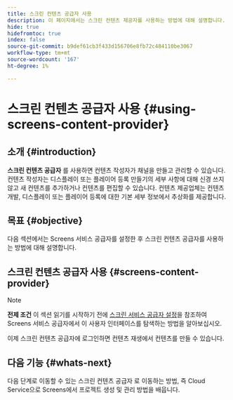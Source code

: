 ```yaml
---
title: 스크린 컨텐츠 공급자 사용
description: 이 페이지에서는 스크린 컨텐츠 제공자를 사용하는 방법에 대해 설명합니다.
hide: true
hidefromtoc: true
index: false
source-git-commit: b9def61cb3f433d156706e8fb72c484110be3067
workflow-type: tm+mt
source-wordcount: '167'
ht-degree: 1%

---
```



# 스크린 컨텐츠 공급자 사용 {#using-screens-content-provider}

## 소개 {#introduction}

**스크린 컨텐츠 공급자** 를 사용하면 컨텐츠 작성자가 채널을 만들고 관리할 수 있습니다. 컨텐츠 작성자는 디스플레이 또는 플레이어 등록 만들기의 세부 사항에 대해 신경 쓰지 않고 새 컨텐츠를 추가하거나 컨텐츠를 편집할 수 있습니다. 컨텐츠 제공업체는 컨텐츠 개발, 디스플레이 또는 플레이어 등록에 대한 기본 세부 정보에서 추상화를 제공합니다.

## 목표 {#objective}

다음 섹션에서는 Screens 서비스 공급자를 설정한 후 스크린 컨텐츠 공급자를 사용하는 방법에 대해 설명합니다.

## 스크린 컨텐츠 공급자 사용 {#screens-content-provider}

>[!NOTE]
>**전제 조건**
>이 섹션 읽기를 시작하기 전에 [스크린 서비스 공급자 설정](/help/screens-cloud/setting-up-project/setting-up-screens-services-provider.md)을 참조하여 Screens 서비스 공급자에서 이 사용자 인터페이스를 탐색하는 방법을 알아보십시오.

이제 스크린 컨텐츠 공급자에 로그인하면 컨텐츠 재생에서 컨텐츠를 만들 수 있습니다.

## 다음 기능 {#whats-next}

다음 단계로 이동할 수 있는 스크린 컨텐츠 공급자 로 이동하는 방법, 즉 Cloud Service으로 Screens에서 프로젝트 생성 및 관리 방법을 배웁니다.

